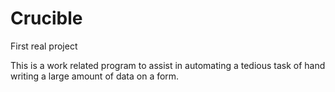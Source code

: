 # Crucible
First real project

This is a work related program to assist in automating a tedious task of hand writing a large amount of data on a form.
